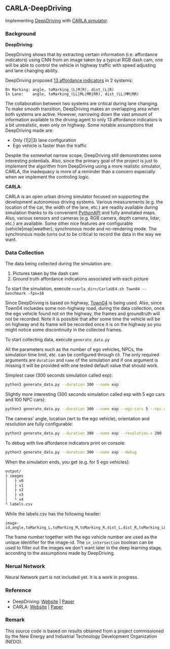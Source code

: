 ## CARLA-DeepDriving
Implementing [DeepDriving][dd-url] with [CARLA simulator][carla-url].  


### Background
**DeepDriving**:

DeepDriving shows that by extracting certain information (i.e. affordance indicators) using CNN from an image taken by a typical RGB dash cam, one will be able to control the vehicle in highway traffic with speed adjusting and lane changing ability.

DeepDriving proposed [13 affordance indicators][avs-fig] in 2 systems:  
   ```
   On Marking: angle, toMarking_(L|M|R), dist_(L|R)
   In Lane:    angle, toMarking_(LL|ML|MR|RR), dist_(LL|MM|RR)  
   ```

The collaboration between two systems are critical during lane changing. To make smooth transition, DeepDriving makes an overlapping area when both systems are active. However, narrowing down the vast amount of information available to the driving agent to only 13 affordance indicators is a bit unrealistic, even only on highway. Some notable assumptions that DeepDriving made are:  
+ Only (1|2|3) lane configuration
+ Ego vehicle is faster than the traffic
 
Despite the somewhat narrow scope, DeepDriving still demonstrates some interesting potentials. Also, since the primary goal of the project is just to implement the algorithm from DeepDriving using a more realistic simulator, CARLA, the inadequacy is more of a reminder than a concern especially when we implement the controling logic.


**CARLA**:

CARLA is an open urban driving simulator focused on supporting the development autonomous driving systems. Various measurements (e.g. the location of the car, the width of the lane, etc.) are readily available during simulation thanks to its convenient [PythonAPI][carla-py-url] and fully annotated maps. Also, various sensors and cameras (e.g. RGB camera, depth camera, lidar, etc.) are available. Some other nice features are configurable (vehicle|map|weather), synchronous mode and no-rendering mode. The synchronous mode turns out to be critical to record the data in the way we want.


### Data Collection

[comment]: # (I am not sure if I should write "how to use the code" or "how did I implement this" kind of documentation. Also, I need to update the usage once cli flag is supported)

The data being collected during the simulation are:
1. Pictures taken by the dash cam
2. Ground truth affordance indications associated with each picture

To start the simulation, execute  `<carla_dir>/CarlaUE4.sh Town04 --benchmark -fps=10`  
 
Since DeepDriving is based on highway, [Town04][town04-url] is being used. Also, since Town04 incluedes some non-highway road, during the data collection, once the ego vehicle found not on the highway, the frames and groundtruth will not be recorded. Note it is possible that after some time the vehicle will be on highway and its frame will be recorded once it is on the highway so you might notice some discontinuity in the collected frames. 

To start collecting data, execute `generate_data.py`

All the parameters such as the number of ego vehicles, NPCs, the simulation time limit, etc. can be configured through cli. The only required arguments are `duration` and `name` of the simulation and if one argument is missing it will be provided with one tested default value that should work.

Simplest case (300 seconds simulation called exp):  
```bash
python3 generate_data.py --duration 300 --name exp 
```

Slightly more interesting (300 seconds simulation called exp with 5 ego cars and 100 NPC cars):  
```bash
python3 generate_data.py --duration 300 --name exp --ego-cars 5 --npc-cars 100
```

The cameras' angle, location (wrt to the ego vehicle), orientation and resolution are fully configurable:  
```bash
python3 generate_data.py --duration 300 --name exp --resolution-x 200 --resolution-y 100 --cam-yaw 90 --cam-pitch 10 --cam-z 1.4 --fov 115
```

To debug with live affordance indicators print on console:  
```bash
python3 generate_data.py --duration 300 --name exp --debug
```

When the simulation ends, you get (e.g. for 5 ego vehicles):

```bash
output/
├ images
│   ├ v0
│   ├ v1
│   ├ v2
│   ├ v3
│   └ v4
└ labels.csv
```

While the labels.csv has the following header:

```
image-id,angle,toMarking_L,toMarking_M,toMarking_R,dist_L,dist_R,toMarking_LL,toMarking_ML,toMarking_MR,toMarking_RR,dist_LL,dist_MM,dist_RR,velocity(m/s),in_intersection

```

The frame number together with the ego vehicle number are used as the unique identifier for the image-id. The `in_intersection` boolean can be used to filter out the images we don't want later in the deep learning stage, according to the assumptions made by DeepDriving.

[comment]: # (**Details on how the `generate_data.py` script works:** I will add how the code works later, probably in another md file like contributions.md)


### Nerual Network

Neural Network part is not included yet. It is a work in progress.


### Reference
+ DeepDriving: [Website][dd-url] | [Paper][dd-paper]  
+ CARLA:       [Website][carla-url] | [Paper][carla-paper]  


[dd-url]: http://deepdriving.cs.princeton.edu/
[dd-paper]: https://arxiv.org/abs/1505.00256/
[carla-url]: http://carla.org/
[carla-paper]: https://arxiv.org/abs/1711.03938/ 
[carla-py-url]: https://arxiv.org/abs/1711.03938://carla.readthedocs.io/en/latest/python_api/ 
[avs-fig]: https://www.ics.uci.edu/~daohangt/img/avs.PNG "Illustration of the affordance representation"
[town04-url]: http://carla.org/2019/01/31/release-0.9.3/
[town04-fig]: https://www.ics.uci.edu/~daohangt/img/town04.PNG "Beautiful Town04 with highway"

### Remark
 This source code is based on results obtained from a project commissioned by the New Energy and Industrial Technology Development Organization (NEDO).
